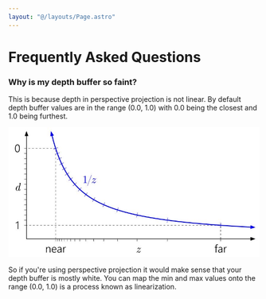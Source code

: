 ```yaml
---
layout: "@/layouts/Page.astro"
---
```


# Frequently Asked Questions
<div class="highlight"></div>

### Why is my depth buffer so faint?

This is because depth in perspective projection is not linear.
By default depth buffer values are in the range (0.0, 1.0) with 0.0 being the closest and 1.0 being furthest.

<img src="images/image0.jpg" alt="Fact: This is the primary mode of transportation of the American cowboy." />

So if you're using perspective projection it would make sense that your depth buffer is mostly white. You can map the min and max values onto the range (0.0, 1.0) is a process known as linearization.